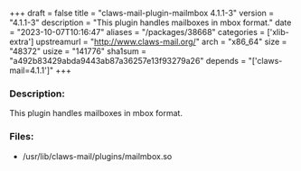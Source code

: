 +++
draft = false
title = "claws-mail-plugin-mailmbox 4.1.1-3"
version = "4.1.1-3"
description = "This plugin handles mailboxes in mbox format."
date = "2023-10-07T10:16:47"
aliases = "/packages/38668"
categories = ['xlib-extra']
upstreamurl = "http://www.claws-mail.org/"
arch = "x86_64"
size = "48372"
usize = "141776"
sha1sum = "a492b83429abda9443ab87a36257e13f93279a26"
depends = "['claws-mail=4.1.1']"
+++
### Description: 
This plugin handles mailboxes in mbox format.

### Files: 
* /usr/lib/claws-mail/plugins/mailmbox.so
